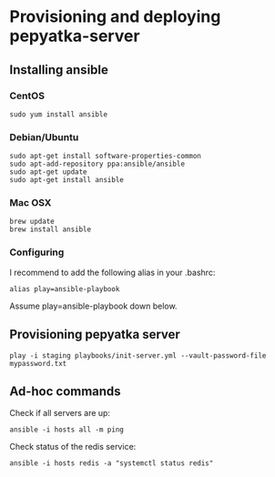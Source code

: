 # Provisioning and deploying pepyatka-server
## Installing ansible
### CentOS

    sudo yum install ansible

### Debian/Ubuntu

    sudo apt-get install software-properties-common
    sudo apt-add-repository ppa:ansible/ansible
    sudo apt-get update
    sudo apt-get install ansible

### Mac OSX

    brew update
    brew install ansible

### Configuring
I recommend to add the following alias in your .bashrc:

    alias play=ansible-playbook

Assume play=ansible-playbook down below.

## Provisioning pepyatka server

    play -i staging playbooks/init-server.yml --vault-password-file mypassword.txt

## Ad-hoc commands
Check if all servers are up:

    ansible -i hosts all -m ping

Check status of the redis service:

    ansible -i hosts redis -a "systemctl status redis"
